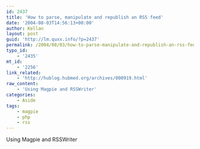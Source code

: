```yaml
---
id: 2437
title: 'How to parse, manipulate and republish an RSS feed'
date: '2004-08-03T14:56:13+00:00'
author: Kellan
layout: post
guid: 'http://lm.quxx.info/?p=2437'
permalink: /2004/08/03/how-to-parse-manipulate-and-republish-an-rss-feed/
typo_id:
    - '2435'
mt_id:
    - '2256'
link_related:
    - 'http://hublog.hubmed.org/archives/000919.html'
raw_content:
    - 'Using Magpie and RSSWriter'
categories:
    - Aside
tags:
    - magpie
    - php
    - rss
---
```


Using Magpie and RSSWriter